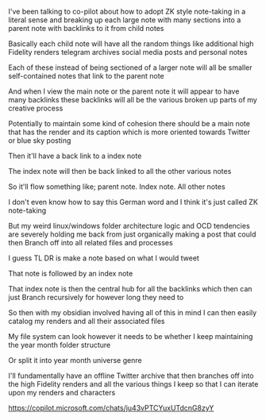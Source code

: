 I've been talking to co-pilot about how to adopt ZK style note-taking in a literal sense and breaking up each large note with many sections into a parent note with backlinks to it from child notes 

Basically each child note will have all the random things like additional high Fidelity renders telegram archives social media posts and personal notes 

Each of these instead of being sectioned of a larger note will all be smaller self-contained notes that link to the parent note 

And when I view the main note or the parent note it will appear to have many backlinks these backlinks will all be the various broken up parts of my creative process 

Potentially to maintain some kind of cohesion there should be a main note that has the render and its caption which is more oriented towards Twitter or blue sky posting 

Then it'll have a back link to a index note 

The index note will then be back linked to all the other various notes 

So it'll flow something like; parent note. Index note. All other notes

I don't even know how to say this German word and I think it's just called ZK note-taking 

But my weird linux/windows folder architecture logic and OCD tendencies are severely holding me back from just organically making a post that could then Branch off into all related files and processes 

I guess TL DR is make a note based on what I would tweet 

That note is followed by an index note 

That index note is then the central hub for all the backlinks which then can just Branch recursively for however long they need to 

So then with my obsidian involved having all of this in mind I can then easily catalog my renders and all their associated files 

My file system can look however it needs to be whether I keep maintaining the year month folder structure 

Or split it into year month universe genre 

I'll fundamentally have an offline Twitter archive that then branches off into the high Fidelity renders and all the various things I keep so that I can iterate upon my renders and characters

https://copilot.microsoft.com/chats/ju43vPTCYuxUTdcnG8zyY
